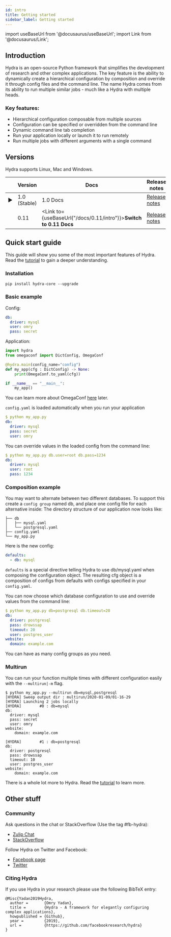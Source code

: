 ```yaml
---
id: intro
title: Getting started
sidebar_label: Getting started
---
```


import useBaseUrl from '@docusaurus/useBaseUrl';
import Link from '@docusaurus/Link';

## Introduction
Hydra is an open-source Python framework that simplifies the development of research and other complex applications.
The key feature is the ability to dynamically create a hierarchical configuration by composition and override it through config files and the command line. 
The name Hydra comes from its ability to run multiple similar jobs - much like a Hydra with multiple heads.

### Key features:

* Hierarchical configuration composable from multiple sources
* Configuration can be specified or overridden from the command line
* Dynamic command line tab completion
* Run your application locally or launch it to run remotely
* Run multiple jobs with different arguments with a single command

## Versions

Hydra supports Linux, Mac and Windows.
 
|        |          Version          | Docs                          | Release notes                                                                                                       | Python Version   |
| -------|---------------------------|------------------------------------------------------------------------ | --------------------------------------------------------------------------------------- | ---------------- |
| &#9658;| 1.0 (Stable)              | 1.0 Docs                                                                | [Release notes](https://github.com/facebookresearch/hydra/releases/tag/hydra-1.0.0rc1)  | **3.6+**         | 
|        | 0.11                      | <Link to={useBaseUrl("/docs/0.11/intro")}>**Switch to 0.11 Docs**</Link>| [Release notes](https://github.com/facebookresearch/hydra/releases/tag/0.11.0)          | 2.7, 3.5+        |


## Quick start guide
This guide will show you some of the most important features of Hydra.
Read the [tutorial](tutorials/basic/your_first_app/1_simple_cli.md) to gain a deeper understanding.

### Installation
```commandline
pip install hydra-core --upgrade
```

### Basic example
Config:
```yaml title="config.yaml"
db:
  driver: mysql
  user: omry
  pass: secret
```
Application:
```python {4-6} title="my_app.py"
import hydra
from omegaconf import DictConfig, OmegaConf

@hydra.main(config_name="config")
def my_app(cfg : DictConfig) -> None:
    print(OmegaConf.to_yaml(cfg))

if __name__ == "__main__":
    my_app()
```
You can learn more about OmegaConf [here](https://omegaconf.readthedocs.io/en/latest/usage.html#access-and-manipulation) later.

`config.yaml` is loaded automatically when you run your application
```yaml
$ python my_app.py
db:
  driver: mysql
  pass: secret
  user: omry
```

You can override values in the loaded config from the command line:
```yaml {4-5}
$ python my_app.py db.user=root db.pass=1234
db:
  driver: mysql
  user: root
  pass: 1234
```

### Composition example
You may want to alternate between two different databases. To support this create a `config group` named db,
and place one config file for each alternative inside:
The directory structure of our application now looks like:
```text
├── db
│   ├── mysql.yaml
│   └── postgresql.yaml
├── config.yaml
└── my_app.py
```

Here is the new config:
```yaml title="config.yaml"
defaults:
  - db: mysql
```

`defaults` is a special directive telling Hydra to use db/mysql.yaml when composing the configuration object.
The resulting cfg object is a composition of configs from defaults with configs specified in your `config.yaml`.

You can now choose which database configuration to use and override values from the command line: 
```yaml
$ python my_app.py db=postgresql db.timeout=20
db:
  driver: postgresql
  pass: drowssap
  timeout: 20
  user: postgres_user
website:
  domain: example.com
```
You can have as many config groups as you need.

### Multirun
You can run your function multiple times with different configuration easily with the `--multirun|-m` flag.


```
$ python my_app.py --multirun db=mysql,postgresql
[HYDRA] Sweep output dir : multirun/2020-01-09/01-16-29
[HYDRA] Launching 2 jobs locally
[HYDRA]        #0 : db=mysql
db:
  driver: mysql
  pass: secret
  user: omry
website:
    domain: example.com

[HYDRA]        #1 : db=postgresql
db:
  driver: postgresql
  pass: drowssap
  timeout: 10
  user: postgres_user
website:
    domain: example.com
```

There is a whole lot more to Hydra. Read the [tutorial](tutorials/basic/your_first_app/1_simple_cli.md) to learn more.

## Other stuff
### Community
Ask questions in the chat or StackOverflow (Use the tag #fb-hydra):
* [Zulip Chat](https://hydra-framework.zulipchat.com)
* [StackOverflow](https://stackoverflow.com/questions/tagged/fb-hydra)

Follow Hydra on Twitter and Facebook:
* [Facebook page](https://www.facebook.com/Hydra-Framework-109364473802509/)
* [Twitter](https://twitter.com/Hydra_Framework)


### Citing Hydra
If you use Hydra in your research please use the following BibTeX entry:
```text
@Misc{Yadan2019Hydra,
  author =       {Omry Yadan},
  title =        {Hydra - A framework for elegantly configuring complex applications},
  howpublished = {Github},
  year =         {2019},
  url =          {https://github.com/facebookresearch/hydra}
}
```
